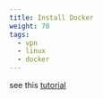 ```yaml
---
title: Install Docker
weight: 70
tags:
  - vpn
  - linux
  - docker
---
```

see this [tutorial](/notebook/docker/install-docker/)